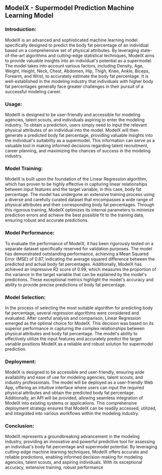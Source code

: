 ## ModelX - Supermodel Prediction Machine Learning Model
### Introduction:
ModelX is an advanced and sophisticated machine learning model specifically designed to predict the body fat percentage of an individual based on a comprehensive set of physical attributes. By leveraging state-of-the-art algorithms and cutting-edge statistical techniques, ModelX aims to provide valuable insights into an individual's potential as a supermodel. The model takes into account various factors, including Density, Age, Weight, Height, Neck, Chest, Abdomen, Hip, Thigh, Knee, Ankle, Biceps, Forearm, and Wrist, to accurately estimate the body fat percentage. It is well-established in the modeling industry that individuals with higher body fat percentages generally face greater challenges in their pursuit of a successful modeling career.

### Usage:
ModelX is designed to be user-friendly and accessible for modeling agencies, talent scouts, and individuals aspiring to enter the modeling industry. To obtain a prediction, users simply need to input the relevant physical attributes of an individual into the model. ModelX will then generate a predicted body fat percentage, providing valuable insights into the individual's suitability as a supermodel. This information can serve as a valuable tool in making informed decisions regarding talent recruitment, career planning, and maximizing the chances of success in the modeling industry.

### Model Training:
ModelX is built upon the foundation of the Linear Regression algorithm, which has proven to be highly effective in capturing linear relationships between input features and the target variable, in this case, body fat percentage. The model has undergone an extensive training process using a diverse and carefully curated dataset that encompasses a wide range of physical attributes and their corresponding body fat percentages. Through this rigorous training, ModelX optimizes its internal parameters to minimize prediction errors and achieve the best possible fit to the training data, ensuring robust and accurate predictions.

### Model Performance:
To evaluate the performance of ModelX, it has been rigorously tested on a separate dataset specifically reserved for validation purposes. The model has demonstrated outstanding performance, achieving a Mean Squared Error (MSE) of 0.87, indicating the average squared difference between the predicted and actual body fat percentages. Additionally, ModelX has achieved an impressive R2 score of 0.99, which measures the proportion of the variance in the target variable that can be explained by the model's predictions. These exceptional metrics highlight the model's accuracy and ability to provide precise predictions of body fat percentage.

### Model Selection:
In the process of selecting the most suitable algorithm for predicting body fat percentage, several regression algorithms were considered and evaluated. After careful analysis and comparison, Linear Regression emerged as the optimal choice for ModelX. This decision was based on its superior performance in capturing the complex relationships between physical attributes and body fat percentage. The model's ability to effectively utilize the input features and accurately predict the target variable positions ModelX as a reliable and robust solution for supermodel prediction.

### Deployment:
ModelX is designed to be accessible and user-friendly, ensuring wide availability and ease of use for modeling agencies, talent scouts, and industry professionals. The model will be deployed as a user-friendly Web App, offering an intuitive interface where users can input the required physical attributes and obtain the predicted body fat percentage. Additionally, an API will be provided, allowing seamless integration of ModelX into existing systems or applications. This comprehensive deployment strategy ensures that ModelX can be readily accessed, utilized, and integrated into various workflows within the modeling industry.

### Conclusion:
ModelX represents a groundbreaking advancement in the modeling industry, providing an innovative and powerful predictive tool for assessing an individual's body fat percentage and supermodel potential. By leveraging cutting-edge machine learning techniques, ModelX offers accurate and reliable predictions, enabling informed decision-making for modeling agencies, talent scouts, and aspiring individuals. With its exceptional accuracy, extensive training, robust performance